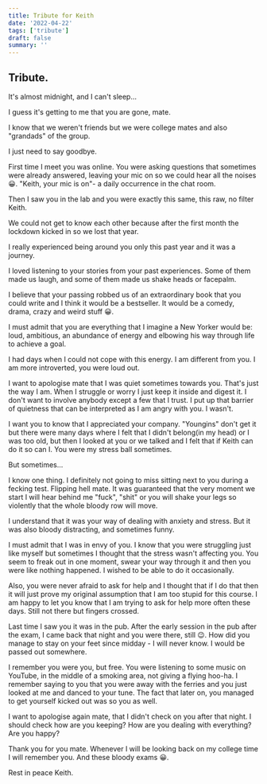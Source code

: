 ```yaml
---
title: Tribute for Keith
date: '2022-04-22'
tags: ['tribute']
draft: false
summary: ''
---
```


## Tribute.

It's almost midnight, and I can't sleep...

I guess it's getting to me that you are gone, mate.

I know that we weren't friends but we were college mates and also "grandads" of the group.

I just need to say goodbye.

First time I meet you was online. You were asking questions that sometimes were already answered, leaving your mic on so we could hear all the noises 😀.
"Keith, your mic is on"- a daily occurrence in the chat room.

Then I saw you in the lab and you were exactly this same, this raw, no filter Keith.

We could not get to know each other because after the first month the lockdown kicked in so we lost that year.

I really experienced being around you only this past year and it was a journey.

I loved listening to your stories from your past experiences. Some of them made us laugh, and some of them made us shake heads or facepalm.

I believe that your passing robbed us of an extraordinary book that you could write and I think it would be a bestseller. It would be a comedy, drama, crazy and weird stuff 😀.

I must admit that you are everything that I imagine a New Yorker would be: loud, ambitious, an abundance of energy and elbowing his way through life to achieve a goal.

I had days when I could not cope with this energy. I am different from you. I am more introverted, you were loud out.

I want to apologise mate that I was quiet sometimes towards you. That's just the way I am. When I struggle or worry I just keep it inside and digest it. I don't want to involve anybody except a few that I trust. I put up that barrier of quietness that can be interpreted as I am angry with you. I wasn't.

I want you to know that I appreciated your company. "Youngins" don't get it but there were many days where I felt that I didn't belong(in my head) or I was too old, but then I looked at you or we talked and I felt that if Keith can do it so can I. You were my stress ball sometimes.

But sometimes...

I know one thing. I definitely not going to miss sitting next to you during a fecking test.
Flipping hell mate. It was guaranteed that the very moment we start I will hear behind me "fuck", "shit" or you will shake your legs so violently that the whole bloody row will move.

I understand that it was your way of dealing with anxiety and stress. But it was also bloody distracting, and sometimes funny.

I must admit that I was in envy of you. I know that you were struggling just like myself but sometimes I thought that the stress wasn't affecting you. You seem to freak out in one moment, swear your way through it and then you were like nothing happened. I wished to be able to do it occasionally.

Also, you were never afraid to ask for help and I thought that if I do that then it will just prove my original assumption that I am too stupid for this course. I am happy to let you know that I am trying to ask for help more often these days. Still not there but fingers crossed.

Last time I saw you it was in the pub. After the early session in the pub after the exam, I came back that night and you were there, still 😉. How did you manage to stay on your feet since midday - I will never know. I would be passed out somewhere.

I remember you were you, but free. You were listening to some music on YouTube, in the middle of a smoking area, not giving a flying hoo-ha. I remember saying to you that you were away with the ferries and you just looked at me and danced to your tune.
The fact that later on, you managed to get yourself kicked out was so you as well.

I want to apologise again mate, that I didn't check on you after that night.
I should check how are you keeping? How are you dealing with everything? Are you happy?

Thank you for you mate. Whenever I will be looking back on my college time I will remember you. And these bloody exams 😀.

Rest in peace Keith.

